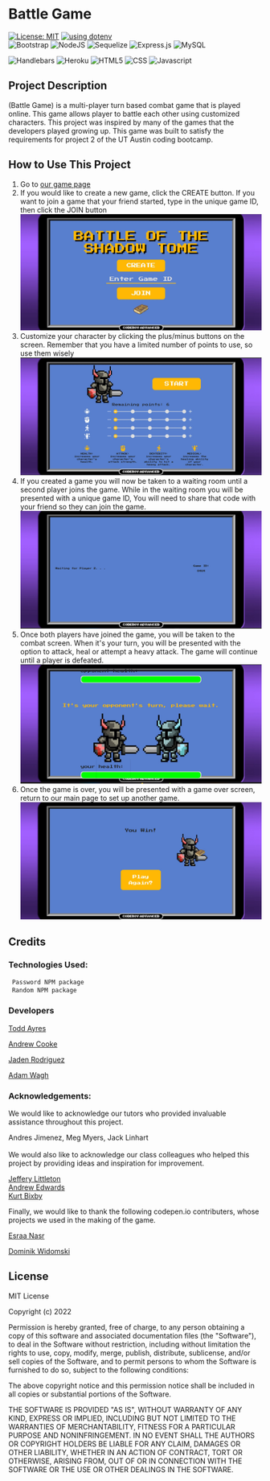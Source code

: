 # Battle Game

[![License: MIT](https://img.shields.io/badge/License-MIT-yellow.svg)](https://opensource.org/licenses/MIT)
[![using dotenv](https://badge.dotenv.org/using.svg?r=1)](https://www.dotenv.org/r/github.com/motdotla/dotenv?r=1)
<br>
![Bootstrap](https://img.shields.io/badge/bootstrap-%23563D7C.svg?style=for-the-badge&logo=bootstrap&logoColor=white)
![NodeJS](https://img.shields.io/badge/node.js-6DA55F?style=for-the-badge&logo=node.js&logoColor=white)
![Sequelize](https://img.shields.io/badge/Sequelize-52B0E7?style=for-the-badge&logo=Sequelize&logoColor=white)
![Express.js](https://img.shields.io/badge/express.js-%23404d59.svg?style=for-the-badge&logo=express&logoColor=%2361DAFB)
![MySQL](https://img.shields.io/badge/mysql-%2300f.svg?style=for-the-badge&logo=mysql&logoColor=white)

![Handlebars](https://img.shields.io/badge/Handlebars.js-f0772b?style=for-the-badge&logo=handlebarsdotjs&logoColor=black)
![Heroku](https://img.shields.io/badge/Heroku-430098?style=for-the-badge&logo=heroku&logoColor=white)
![HTML5](https://img.shields.io/badge/HTML5-E34F26?style=for-the-badge&logo=html5&logoColor=white)
![CSS](https://img.shields.io/badge/CSS3-1572B6?style=for-the-badge&logo=css3&logoColor=white)
![Javascript](https://img.shields.io/badge/JavaScript-323330?style=for-the-badge&logo=javascript&logoColor=F7DF1E)

## Project Description
(Battle Game) is a multi-player turn based combat game that is played online. This game allows player to battle each other using customized characters. This project was inspired by many of the games that the developers played growing up. This game was built to satisfy the requirements for project 2 of the UT Austin coding bootcamp. 

## How to Use This Project
1) Go to  [our game page](https://the-shadow-tome.herokuapp.com/)
2) If you would like to create a new game, click the CREATE button. If you want to join a game that your friend started, type in the unique game ID, then click the JOIN button 
![Alt text](/public/assets/home-screen.jpg)
3) Customize your character by clicking the plus/minus buttons on the screen. Remember that you have a limited number of points to use, so use them wisely
![Alt text](/public/assets/create-screen.jpg)
4) If you created a game you will now be taken to a waiting room until a second player joins the game. While in the waiting room you will be presented with a unique game ID, You will need to share that code with your friend so they can join the game. 
![Alt text](/public/assets/waiting-room.jpg)
5) Once both players have joined the game, you will be taken to the combat screen. When it's your turn, you will be presented with the option to attack, heal or attempt a heavy attack. The game will continue until a player is defeated.
![Alt text](/public/assets/game-screen.jpg)
6) Once the game is over, you will be presented with a game over screen, return to our main page to set up another game.
![Alt text](./public/assets/game-over.jpg)


## Credits
### Technologies Used: 
     Password NPM package
     Random NPM package
     
### Developers
[Todd Ayres](https://github.com/toddayres06)

[Andrew Cooke](https://github.com/andcooke)

[Jaden Rodriguez](https://github.com/Jadentr44)

[Adam Wagh](https://github.com/adamwagh512)

### Acknowledgements:
We would like to acknowledge our tutors who provided invaluable assistance throughout this project. 

Andres Jimenez,
Meg Myers,
Jack Linhart
<br>
<br>
We would also like to acknowledge our class colleagues who helped this project by providing ideas and inspiration for improvement.

[Jeffery Littleton](https://www.linkedin.com/in/littleton-jeffrey)
<br>
[Andrew Edwards](https://github.com/Andrew87E)
<br>
[Kurt Bixby](https://github.com/kurtbixby/)

Finally, we would like to thank the following codepen.io contributers, whose projects we used in the making of the game.

[Esraa Nasr](https://codepen.io/EsraaNasr)

[Dominik Widomski](https://codepen.io/dwidomski)
## License
MIT License

Copyright (c) 2022 

Permission is hereby granted, free of charge, to any person obtaining a copy
of this software and associated documentation files (the "Software"), to deal
in the Software without restriction, including without limitation the rights
to use, copy, modify, merge, publish, distribute, sublicense, and/or sell
copies of the Software, and to permit persons to whom the Software is
furnished to do so, subject to the following conditions:

The above copyright notice and this permission notice shall be included in all
copies or substantial portions of the Software.

THE SOFTWARE IS PROVIDED "AS IS", WITHOUT WARRANTY OF ANY KIND, EXPRESS OR
IMPLIED, INCLUDING BUT NOT LIMITED TO THE WARRANTIES OF MERCHANTABILITY,
FITNESS FOR A PARTICULAR PURPOSE AND NONINFRINGEMENT. IN NO EVENT SHALL THE
AUTHORS OR COPYRIGHT HOLDERS BE LIABLE FOR ANY CLAIM, DAMAGES OR OTHER
LIABILITY, WHETHER IN AN ACTION OF CONTRACT, TORT OR OTHERWISE, ARISING FROM,
OUT OF OR IN CONNECTION WITH THE SOFTWARE OR THE USE OR OTHER DEALINGS IN THE SOFTWARE.
